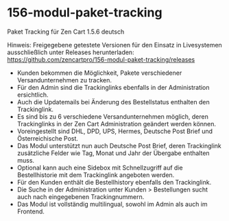 # 156-modul-paket-tracking
Paket Tracking für Zen Cart 1.5.6 deutsch

Hinweis: 
Freigegebene getestete Versionen für den Einsatz in Livesystemen ausschließlich unter Releases herunterladen:
https://github.com/zencartpro/156-modul-paket-tracking/releases

* Kunden bekommen die Möglichkeit, Pakete verschiedener Versandunternehmen zu tracken.
* Für den Admin sind die Trackinglinks ebenfalls in der Administration ersichtlich. 
* Auch die Updatemails bei Änderung des Bestellstatus enthalten den Trackinglink.
* Es sind bis zu 6 verschiedene Versandunternehmen möglich, deren Trackinglinks in der Zen Cart Administration geändert werden können.
* Voreingestellt sind DHL, DPD, UPS, Hermes, Deutsche Post Brief und Österreichische Post.
* Das Modul unterstützt nun auch Deutsche Post Brief, deren Trackinglink zusätzliche Felder wie Tag, Monat und Jahr der Übergabe enthalten muss. 
* Optional kann auch eine Sidebox mit Schnellzugriff auf die Bestellhistorie mit dem Trackinglink angeboten werden.
* Für den Kunden enthält die Bestellhistory ebenfalls den Trackinglink.
* Die Suche in der Administration unter Kunden > Bestellungen sucht auch nach eingegebenen Trackingnummern. 
* Das Modul ist vollständig multilingual, sowohl im Admin als auch im Frontend. 
